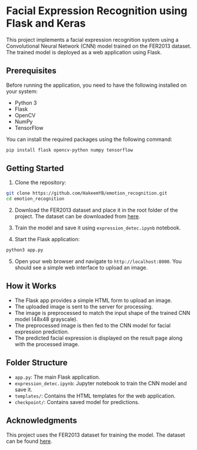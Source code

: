 # Facial Expression Recognition using Flask and Keras

This project implements a facial expression recognition system using a Convolutional Neural Network (CNN) model trained on the FER2013 dataset. The trained model is deployed as a web application using Flask.

## Prerequisites

Before running the application, you need to have the following installed on your system:

- Python 3
- Flask
- OpenCV
- NumPy
- TensorFlow

You can install the required packages using the following command:

```bash
pip install flask opencv-python numpy tensorflow
```

## Getting Started

1. Clone the repository:
   
```bash
git clone https://github.com/HakeemYB/emotion_recognition.git
cd emotion_recognition
```
2. Download the FER2013 dataset and place it in the root folder of the project. The dataset can be downloaded from [here](https://www.kaggle.com/c/challenges-in-representation-learning-facial-expression-recognition-challenge/data).

3. Train the model and save it using `expression_detec.ipynb` notebook.

4. Start the Flask application:

```bash
python3 app.py
```

5. Open your web browser and navigate to `http://localhost:8000`. You should see a simple web interface to upload an image.

## How it Works

- The Flask app provides a simple HTML form to upload an image.
- The uploaded image is sent to the server for processing.
- The image is preprocessed to match the input shape of the trained CNN model (48x48 grayscale).
- The preprocessed image is then fed to the CNN model for facial expression prediction.
- The predicted facial expression is displayed on the result page along with the processed image.

## Folder Structure

- `app.py`: The main Flask application.
- `expression_detec.ipynb`: Jupyter notebook to train the CNN model and save it.
- `templates/`: Contains the HTML templates for the web application.
- `checkpoint/`: Contains saved model for predictions.

## Acknowledgments

This project uses the FER2013 dataset for training the model. The dataset can be found [here](https://www.kaggle.com/c/challenges-in-representation-learning-facial-expression-recognition-challenge/data).
